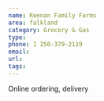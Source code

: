 ```yaml
---
name: Keenan Family Farms
area: falkland
category: Grocery & Gas
type:
phone: 1 250-379-2119
email:
url:
tags:
---
```


Online ordering, delivery
